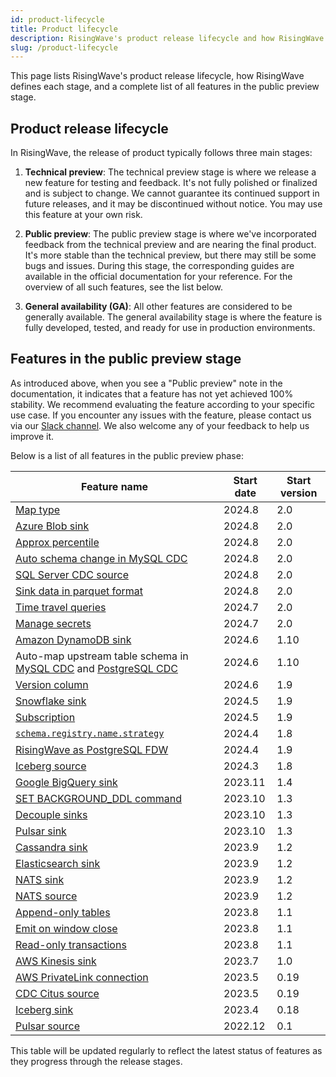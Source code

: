 ```yaml
---
id: product-lifecycle
title: Product lifecycle
description: RisingWave's product release lifecycle and how RisingWave defines each stage.
slug: /product-lifecycle
---
```


This page lists RisingWave's product release lifecycle, how RisingWave defines each stage, and a complete list of all features in the public preview stage.

## Product release lifecycle

In RisingWave, the release of product typically follows three main stages:

1. **Technical preview**: The technical preview stage is where we release a new feature for testing and feedback. It's not fully polished or finalized and is subject to change. We cannot guarantee its continued support in future releases, and it may be discontinued without notice. You may use this feature at your own risk.

2. **Public preview**: The public preview stage is where we've incorporated feedback from the technical preview and are nearing the final product. It's more stable than the technical preview, but there may still be some bugs and issues. During this stage, the corresponding guides are available in the official documentation for your reference. For the overview of all such features, see the list below.

3. **General availability (GA)**: All other features are considered to be generally available. The general availability stage is where the feature is fully developed, tested, and ready for use in production environments.

## Features in the public preview stage

As introduced above, when you see a "Public preview" note in the documentation, it indicates that a feature has not yet achieved 100% stability. We recommend evaluating the feature according to your specific use case. If you encounter any issues with the feature, please contact us via our [Slack channel](https://www.risingwave.com/slack). We also welcome any of your feedback to help us improve it. 

Below is a list of all features in the public preview phase:

| Feature name            | Start date | Start version |
|---------------------------|------------|---------------|
| [Map type](/docs/next/data-type-map)|2024.8|2.0|
| [Azure Blob sink](/docs/next/sink-to-azure-blob)|2024.8|2.0|
| [Approx percentile](/docs/next/sql-function-aggregate/#approx_percentile) | 2024.8     | 2.0           |
| [Auto schema change in MySQL CDC](/docs/next/ingest-from-mysql-cdc/#automatically-change-schema) | 2024.8     | 2.0           |
| [SQL Server CDC source](/docs/next/ingest-from-sqlserver-cdc/) | 2024.8    | 2.0         |
| [Sink data in parquet format](/docs/next/data-delivery/#sink-data-in-parquet-format) | 2024.8     | 2.0           |
| [Time travel queries](/docs/next/time-travel-queries/)         | 2024.7    | 2.0         |
| [Manage secrets](/docs/next/manage-secrets/)                   | 2024.7    | 2.0         |
| [Amazon DynamoDB sink](/docs/next/sink-to-dynamodb/)           | 2024.6    | 1.10        |
| Auto-map upstream table schema in [MySQL CDC](/docs/next/ingest-from-mysql-cdc/#automatically-map-upstream-table-schema) and [PostgreSQL CDC](/docs/next/ingest-from-postgres-cdc/#automatically-map-upstream-table-schema) | 2024.6     | 1.10          |
| [Version column](/docs/next/sql-create-table/)                | 2024.6  | 1.9      |
| [Snowflake sink](/docs/next/sink-to-snowflake/)                | 2024.5    | 1.9         |
| [Subscription](/docs/next/subscription)                        | 2024.5    | 1.9         |
| [`schema.registry.name.strategy`](/docs/next/supported-sources-and-formats/) | 2024.4  | 1.8      |
| [RisingWave as PostgreSQL FDW](/docs/next/risingwave-as-postgres-fdw/) | 2024.4  | 1.9      |
| [Iceberg source](/docs/next/ingest-from-iceberg/)             | 2024.3  | 1.8     |
| [Google BigQuery sink](/docs/next/sink-to-bigquery/)           | 2023.11   | 1.4         |
| [SET BACKGROUND_DDL command](/docs/next/sql-set-background-ddl/) | 2023.10  | 1.3      |
| [Decouple sinks](/docs/next/data-delivery/#sink-decoupling)    | 2023.10   | 1.3         |
| [Pulsar sink](/docs/next/sink-to-pulsar/)                     | 2023.10  | 1.3     |
| [Cassandra sink](/docs/next/sink-to-cassandra/)               | 2023.9 | 1.2     |
| [Elasticsearch sink](/docs/next/sink-to-elasticsearch/)       | 2023.9 | 1.2      |
| [NATS sink](/docs/next/sink-to-nats/)                         | 2023.9  | 1.2      |
| [NATS source](/docs/next/ingest-from-nats/)                   | 2023.9  | 1.2      |
| [Append-only tables](/docs/next/sql-create-table/)            | 2023.8  | 1.1      |
| [Emit on window close](/docs/next/emit-on-window-close/)      | 2023.8  | 1.1      |
| [Read-only transactions](/docs/next/sql-start-transaction)| 2023.8  | 1.1      |
| [AWS Kinesis sink](/docs/next/sink-to-aws-kinesis/)           | 2023.7  | 1.0     |
| [AWS PrivateLink connection](/docs/next/sql-create-connection/) | 2023.5  | 0.19     |
| [CDC Citus source](/docs/next/ingest-from-citus-cdc/)         | 2023.5  | 0.19     |
| [Iceberg sink](/docs/next/sink-to-iceberg/)                   | 2023.4 | 0.18      |
| [Pulsar source](/docs/next/ingest-from-pulsar/)               | 2022.12  | 0.1     |

This table will be updated regularly to reflect the latest status of features as they progress through the release stages.
